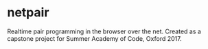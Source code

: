 # netpair

Realtime pair programming in the browser over the net. Created as a capstone
project for Summer Academy of Code, Oxford 2017.
